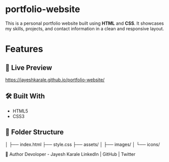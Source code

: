 # portfolio-website

This is a personal portfolio website built using **HTML** and **CSS**. It showcases my skills, projects, and contact information in a clean and responsive layout.

# Features


## 🔗 Live Preview

https://jayeshkarale.github.io/portfolio-website/

## 🛠️ Built With

- HTML5  
- CSS3

## 📂 Folder Structure
│
├── index.html
├── style.css
├── assets/
│ ├── images/
│ └── icons/

👤 Author
Devoloper - Jayesh Karale
LinkedIn | GitHub | Twitter
